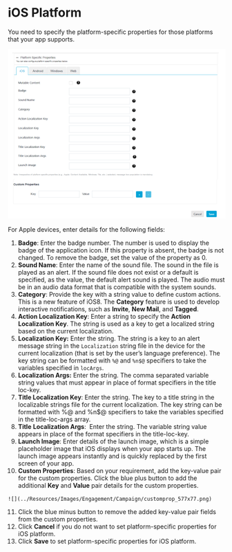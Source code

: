                            


iOS Platform
============

You need to specify the platform-specific properties for those platforms that your app supports.

![](../Resources/Images/Engagement/Campaign/platformspecproperties_637x495.png)

For Apple devices, enter details for the following fields:

1.  **Badge**: Enter the badge number. The number is used to display the badge of the application icon. If this property is absent, the badge is not changed. To remove the badge, set the value of the property as 0.
2.  **Sound Name**: Enter the name of the sound file. The sound in the file is played as an alert. If the sound file does not exist or a default is specified, as the value, the default alert sound is played. The audio must be in an audio data format that is compatible with the system sounds.
3.  **Category**: Provide the key with a string value to define custom actions. This is a new feature of iOS8. The **Category** feature is used to develop interactive notifications, such as **Invite**, **New Mail**, and **Tagged**.
4.  **Action Localization Key**: Enter a string to specify the **Action Localization Key**. The string is used as a key to get a localized string based on the current localization.
5.  **Localization Key:** Enter the string. The string is a key to an alert message string in the `Localization` string file in the device for the current localization (that is set by the user’s language preference). The key string can be formatted with `%@` and `%n$@` specifiers to take the variables specified in `locArgs`.
6.  **Localization Args:** Enter the string. The comma separated variable string values that must appear in place of format specifiers in the title loc-key.
7.  **Title Localization Key**: Enter the string. The key to a title string in the localizable strings file for the current localization. The key string can be formatted with %@ and %n$@ specifiers to take the variables specified in the title-loc-args array.
8.  **Title** **Localization Args**:  Enter the string. The variable string value appears in place of the format specifiers in the title-loc-key.
9.  **Launch Image**: Enter details of the launch image, which is a simple placeholder image that iOS displays when your app starts up. The launch image appears instantly and is quickly replaced by the first screen of your app.
10.  **Custom Properties**: Based on your requirement, add the key-value pair for the custom properties. Click the blue plus button to add the additional **Key** and **Value** pair details for the custom properties.
    
    ![](../Resources/Images/Engagement/Campaign/customprop_577x77.png)
    
11.  Click the blue minus button to remove the added key-value pair fields from the custom properties.
12.  Click **Cancel** if you do not want to set platform-specific properties for iOS platform.
13.  Click **Save** to set platform-specific properties for iOS platform.
